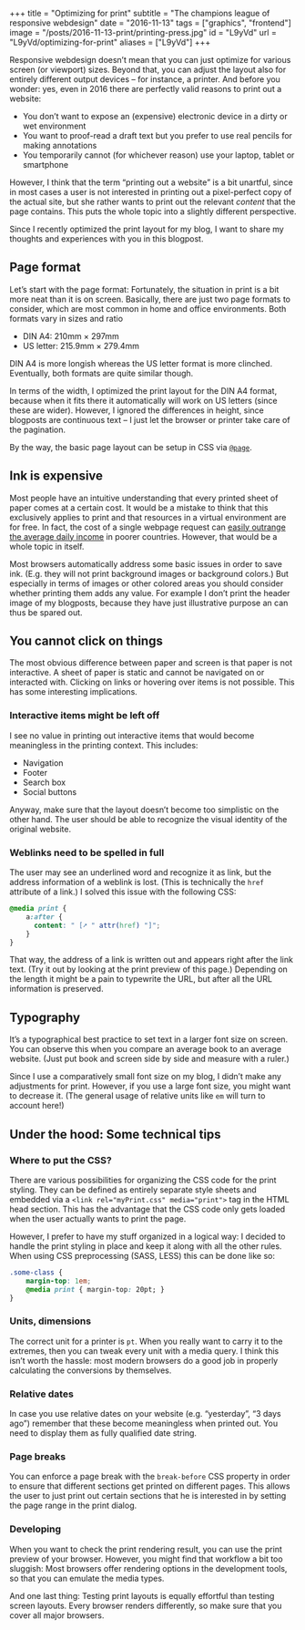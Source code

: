 +++
title = "Optimizing for print"
subtitle = "The champions league of responsive webdesign"
date = "2016-11-13"
tags = ["graphics", "frontend"]
image = "/posts/2016-11-13-print/printing-press.jpg"
id = "L9yVd"
url = "L9yVd/optimizing-for-print"
aliases = ["L9yVd"]
+++

Responsive webdesign doesn’t mean that you can just optimize for various screen (or viewport) sizes. Beyond that, you can adjust the layout also for entirely different output devices – for instance, a printer. And before you wonder: yes, even in 2016 there are perfectly valid reasons to print out a website:

- You don’t want to expose an (expensive) electronic device in a dirty or wet environment
- You want to proof-read a draft text but you prefer to use real pencils for making annotations
- You temporarily cannot (for whichever reason) use your laptop, tablet or smartphone

However, I think that the term “printing out a website” is a bit unartful, since in most cases a user is not interested in printing out a pixel-perfect copy of the actual site, but she rather wants to print out the relevant *content* that the page contains. This puts the whole topic into a slightly different perspective.

Since I recently optimized the print layout for my blog, I want to share my thoughts and experiences with you in this blogpost.

## Page format

Let’s start with the page format: Fortunately, the situation in print is a bit more neat than it is on screen. Basically, there are just two page formats to consider, which are most common in home and office environments. Both formats vary in sizes and ratio

- DIN A4: 210mm × 297mm
- US letter: 215.9mm × 279.4mm

DIN A4 is more longish whereas the US letter format is more clinched. Eventually, both formats are quite similar though.

In terms of the width, I optimized the print layout for the DIN A4 format, because when it fits there it automatically will work on US letters (since these are wider). However, I ignored the differences in height, since blogposts are continuous text – I just let the browser or printer take care of the pagination.

By the way, the basic page layout can be setup in CSS via [`@page`](https://developer.mozilla.org/en/docs/Web/CSS/@page).

## Ink is expensive

Most people have an intuitive understanding that every printed sheet of paper comes at a certain cost. It would be a mistake to think that this exclusively applies to print and that resources in a virtual environment are for free. In fact, the cost of a single webpage request can [easily outrange the average daily income](https://whatdoesmysitecost.com) in poorer countries. However, that would be a whole topic in itself.

Most browsers automatically address some basic issues in order to save ink. (E.g. they will not print background images or background colors.) But especially in terms of images or other colored areas you should consider whether printing them adds any value. For example I don’t print the header image of my blogposts, because they have just illustrative purpose an can thus be spared out.

## You cannot click on things

The most obvious difference between paper and screen is that paper is not interactive. A sheet of paper is static and cannot be navigated on or interacted with. Clicking on links or hovering over items is not possible. This has some interesting implications.

### Interactive items might be left off

I see no value in printing out interactive items that would become meaningless in the printing context. This includes:

- Navigation
- Footer
- Search box
- Social buttons

Anyway, make sure that the layout doesn’t become too simplistic on the other hand. The user should be able to recognize the visual identity of the original website.

### Weblinks need to be spelled in full

The user may see an underlined word and recognize it as link, but the address information of a weblink is lost. (This is technically the `href` attribute of a link.) I solved this issue with the following CSS:

```CSS
@media print {
    a:after {
      content: " [➚ " attr(href) "]";
    }
}
```

That way, the address of a link is written out and appears right after the link text. (Try it out by looking at the print preview of this page.) Depending on the length it might be a pain to typewrite the URL, but after all the URL information is preserved.

## Typography

It’s a typographical best practice to set text in a larger font size on screen. You can observe this when you compare an average book to an average website. (Just put book and screen side by side and measure with a ruler.)

Since I use a comparatively small font size on my blog, I didn’t make any adjustments for print. However, if you use a large font size, you might want to decrease it. (The general usage of relative units like `em` will turn to account here!)

## Under the hood: Some technical tips

### Where to put the CSS?

There are various possibilities for organizing the CSS code for the print styling. They can be defined as entirely separate style sheets and embedded via a `<link rel="myPrint.css" media="print">` tag in the HTML head section. This has the advantage that the CSS code only gets loaded when the user actually wants to print the page.

However, I prefer to have my stuff organized in a logical way: I decided to handle the print styling in place and keep it along with all the other rules. When using CSS preprocessing (SASS, LESS) this can be done like so:

```CSS
.some-class {
    margin-top: 1em;
    @media print { margin-top: 20pt; }
}
```

### Units, dimensions

The correct unit for a printer is `pt`. When you really want to carry it to the extremes, then you can tweak every unit with a media query. I think this isn’t worth the hassle: most modern browsers do a good job in properly calculating the conversions by themselves.

### Relative dates

In case you use relative dates on your website (e.g. “yesterday”, “3 days ago”) remember that these become meaningless when printed out. You need to display them as fully qualified date string.

### Page breaks

You can enforce a page break with the `break-before` CSS property in order to ensure that different sections get printed on different pages. This allows the user to just print out certain sections that he is interested in by setting the page range in the print dialog.

### Developing

When you want to check the print rendering result, you can use the print preview of your browser. However, you might find that workflow a bit too sluggish: Most browsers offer rendering options in the development tools, so that you can emulate the media types.

And one last thing: Testing print layouts is equally effortful than testing screen layouts. Every browser renders differently, so make sure that you cover all major browsers.
